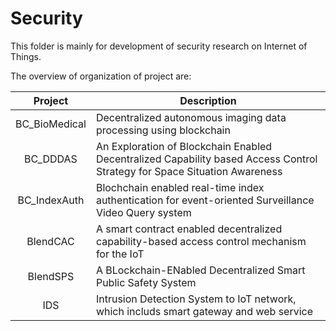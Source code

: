 # Security
This folder is mainly for development of security research on Internet of Things.

The overview of organization of project are:

|   Project   | Description |
|:----------:|-------------|
| BC_BioMedical | Decentralized autonomous imaging data processing using blockchain |
| BC_DDDAS | An Exploration of Blockchain Enabled Decentralized Capability based Access Control Strategy for Space Situation Awareness |
| BC_IndexAuth | Blochchain enabled real-time index authentication for event-oriented Surveillance Video Query system |
| BlendCAC | A smart contract enabled decentralized capability-based access control mechanism for the IoT |
| BlendSPS | A BLockchain-ENabled Decentralized Smart Public Safety System |
| IDS | Intrusion Detection System to IoT network, which includs smart gateway and web service |
